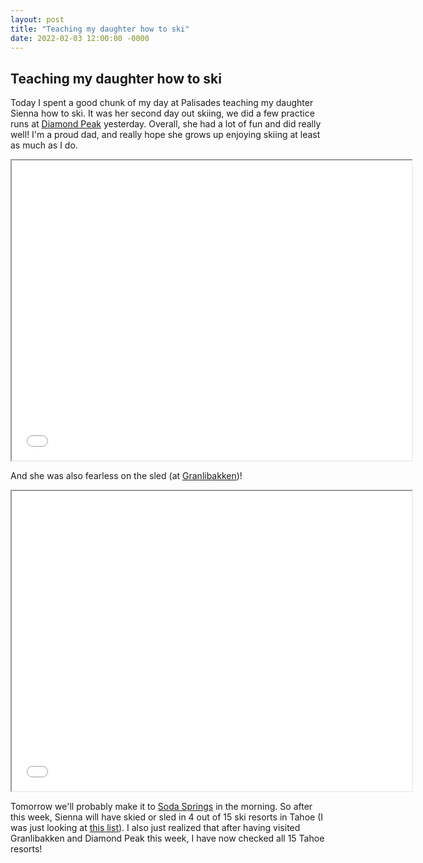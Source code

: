 ```yaml
---
layout: post
title: "Teaching my daughter how to ski"
date: 2022-02-03 12:00:00 -0000
---
```


## Teaching my daughter how to ski

Today I spent a good chunk of my day at Palisades teaching my daughter Sienna how to ski.
It was her second day out skiing, we did a few practice runs at [Diamond Peak](https://www.diamondpeak.com/) yesterday.
Overall, she had a lot of fun and did really well! I'm a proud dad, and really hope she grows
up enjoying skiing at least as much as I do.

<iframe src="/videos/sienna_skiing.mp4" width="640" height="480" allow="autoplay"></iframe>

And she was also fearless on the sled (at [Granlibakken](https://sledding.granlibakken.com/))!

<iframe src="/videos/sienna_sledding.mp4" width="640" height="480" allow="autoplay"></iframe>

Tomorrow we'll probably make it to [Soda Springs](https://skisodasprings.com) in the morning. So after this week, Sienna will have skied or sled in 4 out of 15 ski resorts in Tahoe (I was just looking at [this list](https://www.skiresort.info/ski-resorts/lake-tahoe/)). I also just realized that after having visited Granlibakken and Diamond Peak this week, I have now checked all 15 Tahoe resorts!
